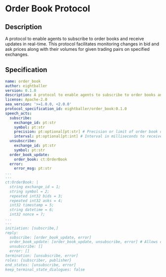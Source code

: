 # Order Book Protocol

## Description
A protocol to enable agents to subscribe to order books and receive updates in real-time. This protocol facilitates monitoring changes in bid and ask prices along with their volumes for given trading pairs on specified exchanges.

## Specification

```yaml
name: order_book
author: eightballer
version: 0.1.0
description: A protocol to enable agents to subscribe to order books and receive updates in real-time. This protocol facilitates monitoring changes in bid and ask prices along with their volumes for given trading pairs on specified exchanges.
license: Apache-2.0
aea_version: '>=1.0.0, <2.0.0'
protocol_specification_id: eightballer/order_book:0.1.0
speech_acts:
  subscribe:
    exchange_id: pt:str
    symbol: pt:str
    precision: pt:optional[pt:str] # Precision or limit of order book depth to receive updates for.
    interval: pt:optional[pt:int] # Interval in milliseconds to receive updates.
  unsubscribe:
    exchange_id: pt:str
    symbol: pt:str
  order_book_update:
    order_book: ct:OrderBook
  error:
    error_msg: pt:str
...
---
ct:OrderBook: |
  string exchange_id = 1;
  string symbol = 2;
  repeated int32 bids = 3;
  repeated int32 asks = 4;
  int32 timestamp = 5;
  string datetime = 6;
  int32 nonce = 7;
...
---
initiation: [subscribe,]
reply:
  subscribe: [order_book_update, error]
  order_book_update: [order_book_update, unsubscribe, error] # Allows continuous updates until unsubscribe.
  unsubscribe: []
  error: []
termination: [unsubscribe, error]
roles: {subscriber, publisher}
end_states: [unsubscribe, error]
keep_terminal_state_dialogues: false
```